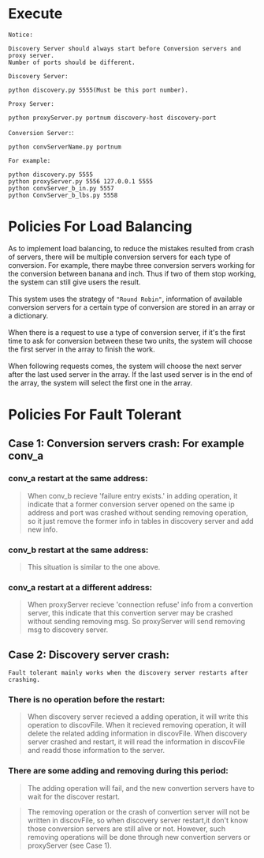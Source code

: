 # Execute
`Notice:`</br>
```
Discovery Server should always start before Conversion servers and proxy server. 
Number of ports should be different.
```

`Discovery Server:`  </br>
```
python discovery.py 5555(Must be this port number). 
```
`Proxy Server:`  </br>
```
python proxyServer.py portnum discovery-host discovery-port
```
`Conversion Server:`: </br>
```
python convServerName.py portnum
```

`For example:`</br>
```
python discovery.py 5555
python proxyServer.py 5556 127.0.0.1 5555
python convServer_b_in.py 5557
python ConvServer_b_lbs.py 5558
```

# Policies For Load Balancing
As to implement load balancing, to reduce the mistakes resulted from crash of servers, there will be multiple conversion servers for each type of conversion. For example, there maybe three conversion servers working for the conversion between banana and inch. Thus if two of them stop working, the system can still give users the result. </br></br>
This system uses the strategy of `"Round Robin"`, information of available conversion servers for a certain type of conversion are stored in an array or a dictionary. </br></br>
When there is a request to use a type of conversion server, if it's the first time to ask for conversion between these two units, the system will choose the first server in the array to finish the work. </br></br>
When following requests comes, the system will choose the next server after the last used server in the array. If the last used server is in the end of the array, the system will select the first one in the array. 

  
# Policies For Fault Tolerant

## Case 1: Conversion servers crash: For example conv_a

### conv_a restart at the same address:

>When conv_b recieve 'failure entry exists.' in adding operation, it indicate that a former conversion server opened 
on the same ip address and port was crashed without sending removing operation, so it just remove the former info in
tables in discovery server and add new info.


### conv_b restart at the same address:

>This situation is similar to the one above.


### conv_a restart at a different address:

>When proxyServer recieve 'connection refuse' info from a convertion server, this indicate that this convertion server
may be crashed without sending removing msg. So proxyServer will send removing msg to discovery server.</br>


## Case 2: Discovery server crash:
```
Fault tolerant mainly works when the discovery server restarts after crashing.
```

### There is no operation before the restart:

>When discovery server recieved a adding operation, it will write this operation to discovFile. When it recieved removing 
operation, it will delete the related adding information in discovFile. When discovery server crashed and restart, it will
read the information in discovFile and readd those information to the server.


### There are some adding and removing during this period:

>The adding operation will fail, and the new convertion servers have to wait for the discover restart.

>The removing operation or the crash of convertion server will not be written in discovFile, so when discovery server restart,it don't know those conversion servers are still alive or not. However, such removing operations will be done through new convertion servers or proxyServer (see Case 1).


